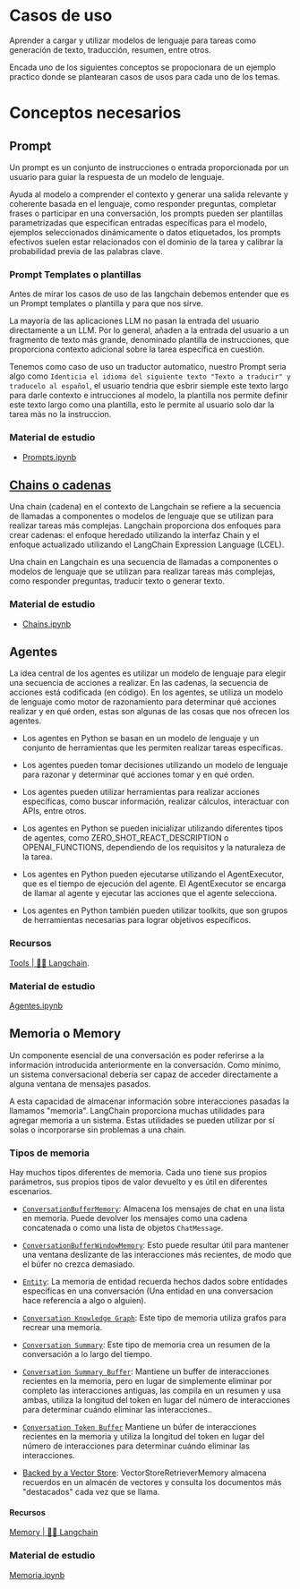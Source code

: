 # Casos de uso

Aprender a cargar y utilizar modelos de lenguaje para tareas como generación de texto, traducción, resumen, entre otros.

Encada uno de los siguientes conceptos se propocionara de un ejemplo practico donde se plantearan casos de usos para cada uno de los temas.

# Conceptos necesarios

## Prompt

Un prompt es un conjunto de instrucciones o entrada proporcionada por un usuario para guiar la respuesta de un modelo de lenguaje. 

Ayuda al modelo a comprender el contexto y generar una salida relevante y coherente basada en el lenguaje, como responder preguntas, completar frases o participar en una conversación, los prompts pueden ser plantillas parametrizadas que especifican entradas específicas para el modelo, ejemplos seleccionados dinámicamente o datos etiquetados, los prompts efectivos suelen estar relacionados con el dominio de la tarea y calibrar la probabilidad previa de las palabras clave.

### Prompt Templates o plantillas

Antes de mirar los casos de uso de las langchain debemos entender que es un Prompt templates o plantilla y para que nos sirve.

La mayoría de las aplicaciones LLM no pasan la entrada del usuario directamente a un LLM. Por lo general, añaden a la entrada del usuario a un fragmento de texto más grande, denominado plantilla de instrucciones, que proporciona contexto adicional sobre la tarea específica en cuestión.

Tenemos como caso de uso un traductor automatico, nuestro Prompt seria algo como ``Identicia el idioma del siguiente texto "Texto a traducir" y traducelo al español``, el usuario tendria que esbrir siemple este texto largo para darle contexto e intrucciones al modelo, la plantilla nos permite definir este texto largo como una plantilla, esto le permite al usuario solo dar la tarea màs no la instruccion.

### Material de estudio

* [Prompts.ipynb](./Prompts.ipynb)

## [Chains o cadenas](https://python.langchain.com/docs/modules/chains/)

Una chain (cadena) en el contexto de Langchain se refiere a la secuencia de llamadas a componentes o modelos de lenguaje que se utilizan para realizar tareas más complejas. Langchain proporciona dos enfoques para crear cadenas: el enfoque heredado utilizando la interfaz Chain y el enfoque actualizado utilizando el LangChain Expression Language (LCEL).

Una chain en Langchain es una secuencia de llamadas a componentes o modelos de lenguaje que se utilizan para realizar tareas más complejas, como responder preguntas, traducir texto o generar texto.

### Material de estudio

* [Chains.ipynb](./Chains.ipynb)

## Agentes

La idea central de los agentes es utilizar un modelo de lenguaje para elegir una secuencia de acciones a realizar. En las cadenas, la secuencia de acciones está codificada (en código). En los agentes, se utiliza un modelo de lenguaje como motor de razonamiento para determinar qué acciones realizar y en qué orden, estas son algunas de las cosas que nos ofrecen los agentes.

* Los agentes en Python se basan en un modelo de lenguaje y un conjunto de herramientas que les permiten realizar tareas específicas.

* Los agentes pueden tomar decisiones utilizando un modelo de lenguaje para razonar y determinar qué acciones tomar y en qué orden.

* Los agentes pueden utilizar herramientas para realizar acciones específicas, como buscar información, realizar cálculos, interactuar con APIs, entre otros.

* Los agentes en Python se pueden inicializar utilizando diferentes tipos de agentes, como ZERO_SHOT_REACT_DESCRIPTION o OPENAI_FUNCTIONS, dependiendo de los requisitos y la naturaleza de la tarea.

* Los agentes en Python pueden ejecutarse utilizando el AgentExecutor, que es el tiempo de ejecución del agente. El AgentExecutor se encarga de llamar al agente y ejecutar las acciones que el agente selecciona.

* Los agentes en Python también pueden utilizar toolkits, que son grupos de herramientas necesarias para lograr objetivos específicos.

### Recursos 

[Tools | 🦜️🔗 Langchain](https://python.langchain.com/docs/integrations/tools/).

### Material de estudio

[Agentes.ipynb](./Agentes.ipynb)

## Memoria o Memory 

Un componente esencial de una conversación es poder referirse a la información introducida anteriormente en la conversación. Como mínimo, un sistema conversacional debería ser capaz de acceder directamente a alguna ventana de mensajes pasados.

A esta capacidad de almacenar información sobre interacciones pasadas la llamamos "memoria". LangChain proporciona muchas utilidades para agregar memoria a un sistema. Estas utilidades se pueden utilizar por sí solas o incorporarse sin problemas a una chain.

### Tipos de memoria

Hay muchos tipos diferentes de memoria. Cada uno tiene sus propios parámetros, sus propios tipos de valor devuelto y es útil en diferentes escenarios.

* [``ConversationBufferMemory``](https://python.langchain.com/docs/modules/memory/types/buffer): Almacena los mensajes de chat en una lista en memoria. Puede devolver los mensajes como una cadena concatenada o como una lista de objetos ``ChatMessage``.

* [``ConversationBufferWindowMemory``](https://python.langchain.com/docs/modules/memory/types/buffer_window): Esto puede resultar útil para mantener una ventana deslizante de las interacciones más recientes, de modo que el búfer no crezca demasiado.

* [``Entity``](https://python.langchain.com/docs/modules/memory/types/entity_summary_memory): La memoria de entidad recuerda hechos dados sobre entidades específicas en una conversación (Una entidad en una conversacion hace referencia a algo o alguien).

* [``Conversation Knowledge Graph``](https://python.langchain.com/docs/modules/memory/types/kg):  Este tipo de memoria utiliza grafos para recrear una memoria.

* [``Conversation Summary``](https://python.langchain.com/docs/modules/memory/types/summary): Este tipo de memoria crea un resumen de la conversación a lo largo del tiempo.

* [``Conversation Summary Buffer``](https://python.langchain.com/docs/modules/memory/types/summary_buffer): Mantiene un buffer de interacciones recientes en la memoria, pero en lugar de simplemente eliminar por completo las interacciones antiguas, las compila en un resumen y usa ambas, utiliza la longitud del token en lugar del número de interacciones para determinar cuándo eliminar las interacciones..

* [``Conversation Token Buffer``](https://python.langchain.com/docs/modules/memory/types/token_buffer) Mantiene un búfer de interacciones recientes en la memoria y utiliza la longitud del token en lugar del número de interacciones para determinar cuándo eliminar las interacciones.

* [Backed by a Vector Store](https://python.langchain.com/docs/modules/memory/types/vectorstore_retriever_memory): VectorStoreRetrieverMemory almacena recuerdos en un almacén de vectores y consulta los documentos más "destacados" cada vez que se llama.

#### Recursos

[Memory | 🦜️🔗 Langchain](https://python.langchain.com/docs/modules/memory/)

### Material de estudio

[Memoria.ipynb](./Memoria.ipynb)
